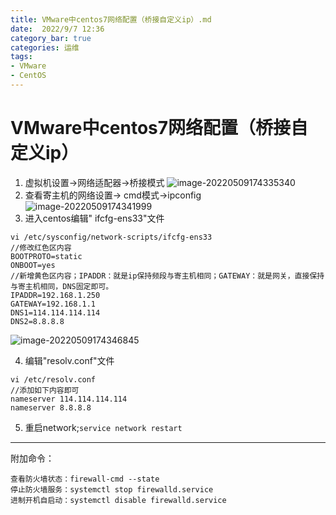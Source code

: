 ```yaml
---
title: VMware中centos7网络配置（桥接自定义ip）.md
date:  2022/9/7 12:36
category_bar: true
categories: 运维
tags:
- VMware
- CentOS
---
```

# VMware中centos7网络配置（桥接自定义ip）
1. 虚拟机设置->网络适配器->桥接模式
![image-20220509174335340](https://img-1256282866.cos.ap-beijing.myqcloud.com/image-20220509174335340.png)
2. 查看寄主机的网络设置-> cmd模式->ipconfig
![image-20220509174341999](https://img-1256282866.cos.ap-beijing.myqcloud.com/image-20220509174341999.png)
3. 进入centos编辑" ifcfg-ens33"文件
```
vi /etc/sysconfig/network-scripts/ifcfg-ens33
//修改红色区内容
BOOTPROTO=static
ONBOOT=yes
//新增黄色区内容；IPADDR：就是ip保持频段与寄主机相同；GATEWAY：就是网关，直接保持与寄主机相同，DNS固定即可。
IPADDR=192.168.1.250
GATEWAY=192.168.1.1
DNS1=114.114.114.114
DNS2=8.8.8.8
```
![image-20220509174346845](https://img-1256282866.cos.ap-beijing.myqcloud.com/image-20220509174346845.png)

 4. 编辑"resolv.conf"文件
 ```
vi /etc/resolv.conf
//添加如下内容即可
nameserver 114.114.114.114
nameserver 8.8.8.8
 ```

5. 重启network;`service network restart`

---
附加命令：
```
查看防火墙状态：firewall-cmd --state
停止防火墙服务：systemctl stop firewalld.service
进制开机自启动：systemctl disable firewalld.service
```